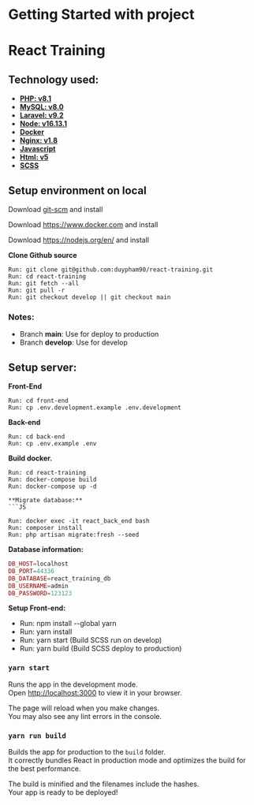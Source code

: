# Getting Started with project

# React Training

## **Technology used:**

- **[PHP: v8.1](https://www.php.net)**
- **[MySQL: v8.0](https://www.mysql.com)**
- **[Laravel: v9.2](https://laravel.com)**
- **[Node: v16.13.1](https://nodejs.org/en/)**
- **[Docker](https://www.docker.com/)**
- **[Nginx: v1.8](https://www.nginx.com/)**
- **[Javascript](https://developer.mozilla.org/en-US/docs/Web/JavaScript)**
- **[Html: v5](https://www.w3schools.com/html/)**
- **[SCSS](https://sass-lang.com)**


## **Setup environment on local**

Download [git-scm](https://git-scm.com/downloads) and install

Download https://www.docker.com and install

Download https://nodejs.org/en/ and install

**Clone Github source**

```JS
Run: git clone git@github.com:duypham90/react-training.git
Run: cd react-training
Run: git fetch --all
Run: git pull -r
Run: git checkout develop || git checkout main
```

### **Notes:**
- Branch **main**: Use for deploy to production
- Branch **develop**: Use for develop

## **Setup server:**

**Front-End**
```JS
Run: cd front-end
Run: cp .env.development.example .env.development
```

**Back-end**
```JS
Run: cd back-end
Run: cp .env.example .env
```

**Build docker.**

```JS
Run: cd react-training
Run: docker-compose build
Run: docker-compose up -d
```

```
**Migrate database:**
```JS

Run: docker exec -it react_back_end bash
Run: composer install
Run: php artisan migrate:fresh --seed

```
**Database information:**
```PHP
DB_HOST=localhost
DB_PORT=44336
DB_DATABASE=react_training_db
DB_USERNAME=admin
DB_PASSWORD=123123
```

**Setup Front-end:**

- Run: npm install --global yarn
- Run: yarn install
- Run: yarn start (Build SCSS run on develop)
- Run: yarn build (Build SCSS deploy to production)


### `yarn start`

Runs the app in the development mode.\
Open [http://localhost:3000](http://localhost:3000) to view it in your browser.

The page will reload when you make changes.\
You may also see any lint errors in the console.

### `yarn run build`

Builds the app for production to the `build` folder.\
It correctly bundles React in production mode and optimizes the build for the best performance.

The build is minified and the filenames include the hashes.\
Your app is ready to be deployed!
